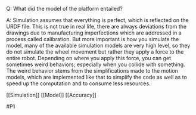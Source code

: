 Q: What did the model of the platform entailed?

A: Simulation assumes that everything is perfect, which is reflected on the URDF file. This is not true in real life, there are always deviations from the drawings due to manufacturing imperfections which are addressed in a process called calibration. But more important is how you simulate the model, many of the available simulation models are very high level, so they do not simulate the wheel movement but rather they apply a force to the entire robot. Depending on where you apply this force, you can get sometimes weird behaviors; especially when you collide with something. The weird behavior stems from the simplifications made to the motion models, which are implemented like that to simplify the code as well as to speed up the computation and to consume less resources.

[[Simulation]]
[[Model]]
[[Accuracy]]

#P1 